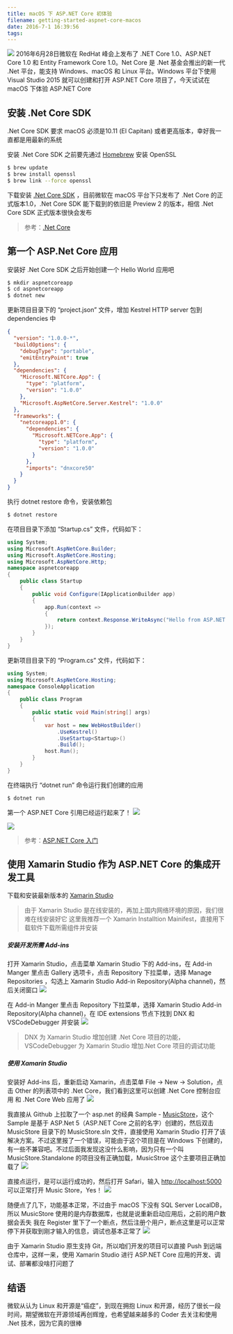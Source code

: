 ```yaml
---
title: macOS 下 ASP.NET Core 初体验
filename: getting-started-aspnet-core-macos
date: 2016-7-1 16:39:56
tags:
---
```


![](http://jackytse-me.gz.bcebos.com/getting-started-aspnet-core-macos/getting-started-aspnet-core-macos-00001.png)
2016年6月28日微软在 RedHat 峰会上发布了 .NET Core 1.0、ASP.NET Core 1.0 和 Entity Framework Core 1.0。Net Core 是 .Net 基金会推出的新一代 .Net 平台，能支持 Windows、macOS 和 Linux 平台。Windows 平台下使用 Visual Studio 2015 就可以创建和打开 ASP.NET Core 项目了，今天试试在 macOS 下体验 ASP.NET Core

## 安装 .Net Core SDK

.Net Core SDK 要求 macOS 必须是10.11 (El Capitan) 或者更高版本，幸好我一直都是用最新的系统
 
安装 .Net Core SDK 之前要先通过 [Homebrew](http://brew.sh/) 安装 OpenSSL
```bash
$ brew update
$ brew install openssl
$ brew link --force openssl
```
<!-- more -->

下载安装 [.Net Core SDK](https://go.microsoft.com/fwlink/?LinkID=809124) ，目前微软在 macOS 平台下只发布了 .Net Core 的正式版本1.0，.Net Core SDK 能下载到的依旧是 Preview 2 的版本，相信 .Net Core SDK 正式版本很快会发布

> 参考：[.Net Core](https://www.microsoft.com/net/core)

## 第一个 ASP.Net Core 应用

安装好 .Net Core SDK 之后开始创建一个 Hello World 应用吧
```bash
$ mkdir aspnetcoreapp
$ cd aspnetcoreapp
$ dotnet new
```
更新项目目录下的 “project.json” 文件，增加 Kestrel HTTP server 包到 dependencies 中
```json
{
  "version": "1.0.0-*",
  "buildOptions": {
    "debugType": "portable",
    "emitEntryPoint": true
  },
  "dependencies": {
    "Microsoft.NETCore.App": {
      "type": "platform",
      "version": "1.0.0"
    },
    "Microsoft.AspNetCore.Server.Kestrel": "1.0.0"
  },
  "frameworks": {
    "netcoreapp1.0": {
      "dependencies": {
        "Microsoft.NETCore.App": {
          "type": "platform",
          "version": "1.0.0"
        }
      },
      "imports": "dnxcore50"
    }
  }
}
```
执行 dotnet restore 命令，安装依赖包
```bash
$ dotnet restore
```
在项目目录下添加 “Startup.cs” 文件，代码如下：
```csharp
using System;
using Microsoft.AspNetCore.Builder;
using Microsoft.AspNetCore.Hosting;
using Microsoft.AspNetCore.Http;
namespace aspnetcoreapp
{
    public class Startup
    {
        public void Configure(IApplicationBuilder app)
        {
            app.Run(context =>
            {
                return context.Response.WriteAsync("Hello from ASP.NET Core!");
            });
        }
    }
}
```
更新项目目录下的 “Program.cs” 文件，代码如下：
```csharp
using System;
using Microsoft.AspNetCore.Hosting;
namespace ConsoleApplication
{
    public class Program
    {
        public static void Main(string[] args)
        {
            var host = new WebHostBuilder()
                .UseKestrel()
                .UseStartup<Startup>()
                .Build();
            host.Run();
        }
    }
}
```
在终端执行 “dotnet run” 命令运行我们创建的应用
```bash
$ dotnet run
```
第一个 ASP.NET Core 引用已经运行起来了！
![](http://jackytse-me.gz.bcebos.com/getting-started-aspnet-core-macos/getting-started-aspnet-core-macos-00002.png)

![](http://jackytse-me.gz.bcebos.com/getting-started-aspnet-core-macos/getting-started-aspnet-core-macos-00003.png)

> 参考：[ASP.NET Core 入门](https://docs.asp.net/en/latest/getting-started.html)

## 使用 Xamarin Studio 作为 ASP.NET Core 的集成开发工具

下载和安装最新版本的 [Xamarin Studio](https://www.xamarin.com/)

> 由于 Xamarin Studio 是在线安装的，再加上国内网络环境的原因，我们很难在线安装好它
> 这里我推荐一个 Xamarin Installtion Mainifest，直接用下载软件下载所需组件并安装

##### 安装开发所需 Add-ins

打开 Xamarin Studio，点击菜单 Xamarin Studio 下的 Add-ins，在 Add-in Manger 里点击 Gallery 选项卡，点击 Repository 下拉菜单，选择 Manage Repositories ，勾选上 Xamarin Studio Add-in Repository(Alpha channel)，然后关闭窗口
![](http://jackytse-me.gz.bcebos.com/getting-started-aspnet-core-macos/getting-started-aspnet-core-macos-00004.png)

在 Add-in Manger 里点击 Repository 下拉菜单，选择 Xamarin Studio Add-in Repository(Alpha channel)，在 IDE extensions 节点下找到 DNX 和 VSCodeDebugger 并安装
![](http://jackytse-me.gz.bcebos.com/getting-started-aspnet-core-macos/getting-started-aspnet-core-macos-00005.png)

> DNX 为 Xamarin Studio 增加创建 .Net Core 项目的功能，VSCodeDebugger 为 Xamarin Studio 增加.Net Core 项目的调试功能

##### 使用 Xamarin Studio

安装好 Add-ins 后，重新启动 Xamarin，点击菜单 File -> New -> Solution，点击 Other 的列表项中的 .Net Core，我们看到这里可以创建 .Net Core 控制台应用 和 .Net Core Web 应用了
![](http://jackytse-me.gz.bcebos.com/getting-started-aspnet-core-macos/getting-started-aspnet-core-macos-00006.png)

我直接从 Github 上拉取了一个 asp.net 的经典 Sample - [MusicStore](https://github.com/aspnet/MusicStore)，这个 Sample 是基于 ASP.Net 5（ASP.NET Core 之前的名字）创建的，然后双击 MusicStore 目录下的 MusicStore.sln 文件，直接使用 Xamarin Studio 打开了该解决方案。不过这里报了一个错误，可能由于这个项目是在 Windows 下创建的，有一些不兼容吧。不过后面我发现这没什么影响，因为只有一个叫 MusicStore.Standalone 的项目没有正确加载，MusicStroe 这个主要项目正确加载了
![](http://jackytse-me.gz.bcebos.com/getting-started-aspnet-core-macos/getting-started-aspnet-core-macos-00007.png)

直接点运行，是可以运行成功的，然后打开 Safari，输入 [http://localhost:5000](http://localhost:5000) 可以正常打开 Music Store，Yes！
![](http://jackytse-me.gz.bcebos.com/getting-started-aspnet-core-macos/getting-started-aspnet-core-macos-00008.png)

随便点了几下，功能基本正常，不过由于 macOS 下没有 SQL Server LocalDB，所以 MusicStore 使用的是内存数据库，也就是说重新启动应用后，之前的用户数据会丢失
我在 Register 里下了一个断点，然后注册个用户，断点这里是可以正常停下并获取到刚才输入的信息，调试也基本正常了
![](http://jackytse-me.gz.bcebos.com/getting-started-aspnet-core-macos/getting-started-aspnet-core-macos-00009.png)

由于 Xamarin Studio 原生支持 Git，所以咱们开发的项目可以直接 Push 到远端仓库中，这样一来，使用 Xamarin Studio 进行 ASP.NET Core 应用的开发、调试、部署都没啥打问题了

## 结语

微软从认为 Linux 和开源是“癌症”，到现在拥抱 Linux 和开源，经历了很长一段时间，期望微软在开源领域再创辉煌，也希望越来越多的 Coder 去关注和使用 .Net 技术，因为它真的很棒

